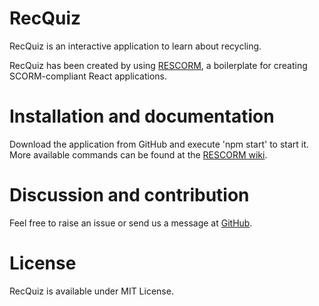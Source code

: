 # RecQuiz

RecQuiz is an interactive application to learn about recycling.

RecQuiz has been created by using [RESCORM](https://github.com/agordillo/RESCORM), a boilerplate for creating SCORM-compliant React applications.


# Installation and documentation

Download the application from GitHub and execute 'npm start' to start it. 
More available commands can be found at the [RESCORM wiki](https://github.com/agordillo/RESCORM/wiki). 
 
 
# Discussion and contribution
  
Feel free to raise an issue or send us a message at [GitHub](https://github.com/agordillo/RecQuiz/issues).  


# License

RecQuiz is available under MIT License.
